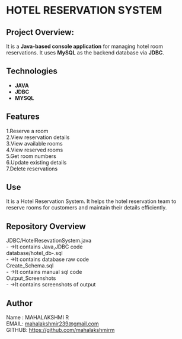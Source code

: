 # HOTEL RESERVATION SYSTEM

## Project Overview:
It is a **Java-based console application** for managing hotel room reservations. It uses **MySQL** as the backend database via **JDBC**.

## Technologies
* **JAVA** <br>
* **JDBC** <br>
* **MYSQL**<br>

## Features 
1.Reserve a room <br>
2.View reservation details <br>
3.View available rooms <br>
4.View reserved rooms <br>
5.Get room numbers <br>
6.Update existing details <br>
7.Delete reservations <br>

## Use 
It is a Hotel Reservation System. It helps the hotel reservation team to reserve rooms for customers and maintain their details efficiently.

## Repository Overview
JDBC/HotelResevationSystem.java <br>
     - ->It contains Java,JDBC code<br>
database/hotel_db-.sql<br>
     - ->It contains database raw code<br>
  Create_Schema.sql<br>
     - ->It contains manual sql code<br>
Output_Screenshots<br>
     - ->It contains screenshots of output

## Author
Name : MAHALAKSHMI R <br>
EMAIL: mahalakshmir239@gmail.com <br>
GITHUB: https://github.com/mahalakshmirm <br>
